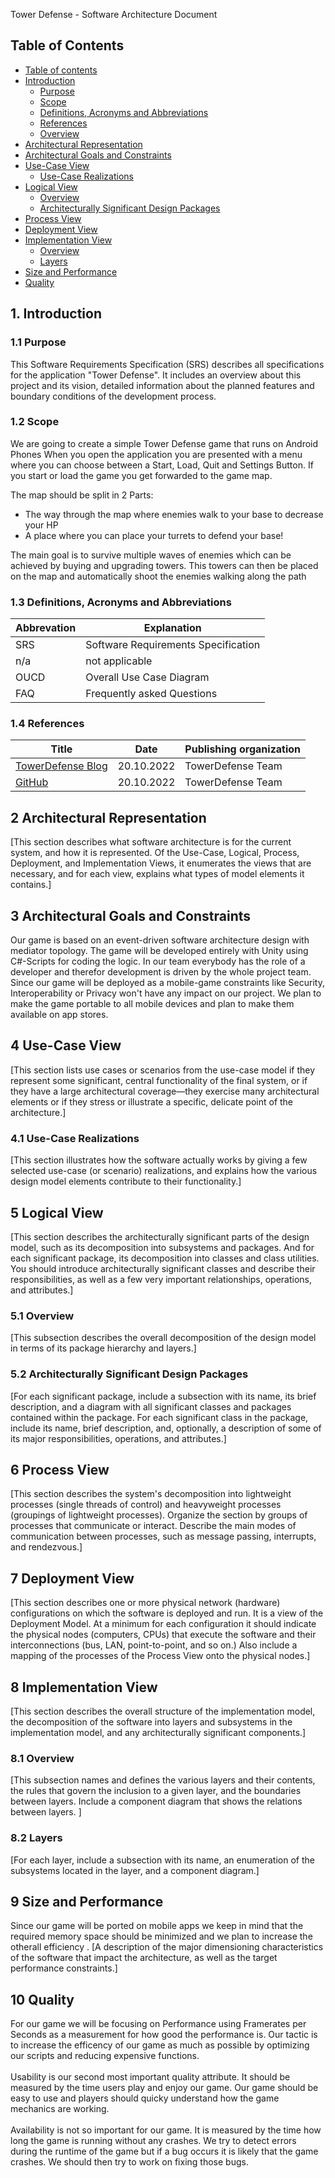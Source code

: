 Tower Defense - Software Architecture Document

## Table of Contents
 - [Table of contents](#table-of-contents)
 - [Introduction](#1-introduction)
    - [Purpose](#11-purpose)
    - [Scope](#12-scope)
    - [Definitions, Acronyms and Abbreviations](#13-definitions-acronyms-and-abbreviations)
    - [References](#14-references)
    - [Overview](#15-overview)
 - [Architectural Representation](#2-architectural-representation)
 - [Architectural Goals and Constraints](#3-architectural-goals-and-constraints)
 - [Use-Case View](#4-use-case-view)
    - [Use-Case Realizations](#41-use-case-realizations)
 - [Logical View](#5-logical-view)
    - [Overview](#51-overview)
    - [Architecturally Significant Design Packages](#52-architecturally-significant-design-packages)
 - [Process View](#6-process-view)
 - [Deployment View](#7-deployment-view)
 - [Implementation View](#8-implementation-view)
    - [Overview](#8-overview)
    - [Layers](#82-layers)
 - [Size and Performance](#9-size-and-performance)
 - [Quality](#10-quality)

## 1. Introduction

### 1.1 Purpose
This Software Requirements Specification (SRS) describes all specifications for the application "Tower Defense". It includes an overview about this project and its vision, detailed information about the planned features and boundary conditions of the development process.


### 1.2 Scope
We are going to create a simple Tower Defense game that runs on Android Phones
When you open the application you are presented with a menu where you can choose between a Start, Load, Quit and Settings Button.
If you start or load the game you get forwarded to the game map.

The map should be split in 2 Parts:

- The way through the map where enemies walk to your base to decrease your HP
- A place where you can place your turrets to defend your base!

The main goal is to survive multiple waves of enemies which can be achieved by buying and upgrading towers.
This towers can then be placed on the map and automatically shoot the enemies walking along the path

### 1.3 Definitions, Acronyms and Abbreviations
| Abbrevation | Explanation                            |
| ----------- | -------------------------------------- |
| SRS         | Software Requirements Specification    |
| n/a         | not applicable                         |
| OUCD         | Overall Use Case Diagram               |
| FAQ         | Frequently asked Questions             |

### 1.4 References

| Title                                                              | Date       | Publishing organization   |
| -------------------------------------------------------------------|:----------:| ------------------------- |
| [TowerDefense Blog](https://github.com/argastle/TowerDefense/discussions)   | 20.10.2022 | TowerDefense Team    |
| [GitHub](https://github.com/argastle/TowerDefense)              | 20.10.2022 | TowerDefense Team    |

## 2 Architectural Representation 
[This section describes what software architecture is for the current system, and how it is represented. Of the Use-Case, Logical, Process, Deployment, and Implementation Views, it enumerates the views that are necessary, and for each view, explains what types of model elements it contains.]

## 3 Architectural Goals and Constraints 
Our game is based on an event-driven software architecture design with mediator topology. The game will be developed entirely with Unity using C#-Scripts for coding the logic. In our team everybody has the role of a developer and therefor development is driven by the whole project team. Since our game will be deployed as a mobile-game constraints like Security, Interoperability or Privacy won't have any impact on our project. We plan to make the game portable to all mobile devices and plan to make them available on app stores.

## 4 Use-Case View 
[This section lists use cases or scenarios from the use-case model if they represent some significant, central functionality of the final system, or if they have a large architectural coverage—they exercise many architectural elements or if they stress or illustrate a specific, delicate point of the architecture.]
### 4.1	Use-Case Realizations
[This section illustrates how the software actually works by giving a few selected use-case (or scenario) realizations, and explains how the various design model elements contribute to their functionality.]

## 5 Logical View 
[This section describes the architecturally significant parts of the design model, such as its decomposition into subsystems and packages. And for each significant package, its decomposition into classes and class utilities. You should introduce architecturally significant classes and describe their responsibilities, as well as a few very important relationships, operations, and attributes.]

### 5.1	Overview
[This subsection describes the overall decomposition of the design model in terms of its package hierarchy and layers.]

### 5.2	Architecturally Significant Design Packages
[For each significant package, include a subsection with its name, its brief description, and a diagram with all significant classes and packages contained within the package. 
For each significant class in the package, include its name, brief description, and, optionally, a description of some of its major responsibilities, operations, and attributes.]

## 6 Process View 
[This section describes the system's decomposition into lightweight processes (single threads of control) and heavyweight processes (groupings of lightweight processes). Organize the section by groups of processes that communicate or interact. Describe the main modes of communication between processes, such as message passing, interrupts, and rendezvous.]

## 7 Deployment View 
[This section describes one or more physical network (hardware) configurations on which the software is deployed and run. It is a view of the Deployment Model. At a minimum for each configuration it should indicate the physical nodes (computers, CPUs) that execute the software and their interconnections (bus, LAN, point-to-point, and so on.) Also include a mapping of the processes of the Process View onto the physical nodes.]

## 8 Implementation View 
[This section describes the overall structure of the implementation model, the decomposition of the software into layers and subsystems in the implementation model, and any architecturally significant components.]

### 8.1	Overview
[This subsection names and defines the various layers and their contents, the rules that govern the inclusion to a given layer, and the boundaries between layers. Include a component diagram that shows the relations between layers. ]

### 8.2	Layers
[For each layer, include a subsection with its name, an enumeration of the subsystems located in the layer, and a component diagram.]

## 9 Size and Performance
Since our game will be ported on mobile apps we keep in mind that the required memory space should be minimized and we plan to increase the otherall efficiency . 
[A description of the major dimensioning characteristics of the software that impact the architecture, as well as the target performance constraints.]

## 10 Quality 
For our game we will be focusing on Performance using Framerates per Seconds as a measurement for how good the performance is. Our tactic is to increase the efficency of our game as much as possible by optimizing our scripts and reducing expensive functions.<br><br>
Usability is our second most important quality attribute. It should be measured by the time users play and enjoy our game. Our game should be easy to use and players should quicky understand how the game mechanics are working.<br><br>
Availability is not so important for our game. It is measured by the time how long the game is running without any crashes. We try to detect errors during the runtime of the game but if a bug occurs it is likely that the game crashes. We should then try to work on fixing those bugs.
